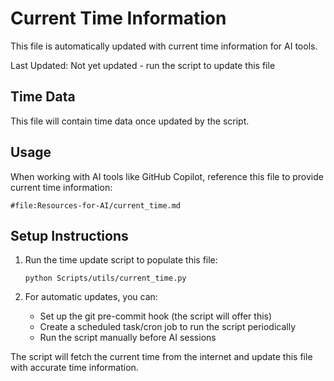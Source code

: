 # Current Time Information

This file is automatically updated with current time information for AI tools.

Last Updated: Not yet updated - run the script to update this file

## Time Data

This file will contain time data once updated by the script.

## Usage

When working with AI tools like GitHub Copilot, reference this file to provide current time information:

```
#file:Resources-for-AI/current_time.md
```

## Setup Instructions

1. Run the time update script to populate this file:
   ```
   python Scripts/utils/current_time.py
   ```

2. For automatic updates, you can:
   - Set up the git pre-commit hook (the script will offer this)
   - Create a scheduled task/cron job to run the script periodically
   - Run the script manually before AI sessions

The script will fetch the current time from the internet and update this file with accurate time information.
```

